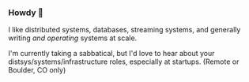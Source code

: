 ### Howdy 👋

I like distributed systems, databases, streaming systems, and generally writing _and operating_ systems at scale.

I'm currently taking a sabbatical, but I'd love to hear about your distsys/systems/infrastructure roles, especially at startups. (Remote or Boulder, CO only)
